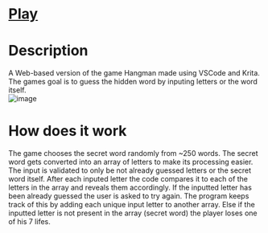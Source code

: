 # [Play](https://Davo0416.github.io/Hangman/)

# **Description**
A Web-based version of the game Hangman made using VSCode and Krita. The games goal is to guess the hidden word by inputing letters or the word itself.</br>
![image](https://github.com/user-attachments/assets/827c9e8b-2a8c-4949-bc66-f9388866e5df)

# **How does it work**
The game chooses the secret word randomly from ~250 words. The secret word gets converted into an array of letters to make its processing easier. The input is validated to only be not already guessed letters or 
the secret word itself. After each inputed letter the code compares it to each of the letters in the array and reveals them accordingly. If the inputted letter has been already guessed the user is asked to try again. 
The program keeps track of this by adding each unique input letter to another array. Else if the inputted letter is not present in the array (secret word) the player loses one of his 7 lifes.
